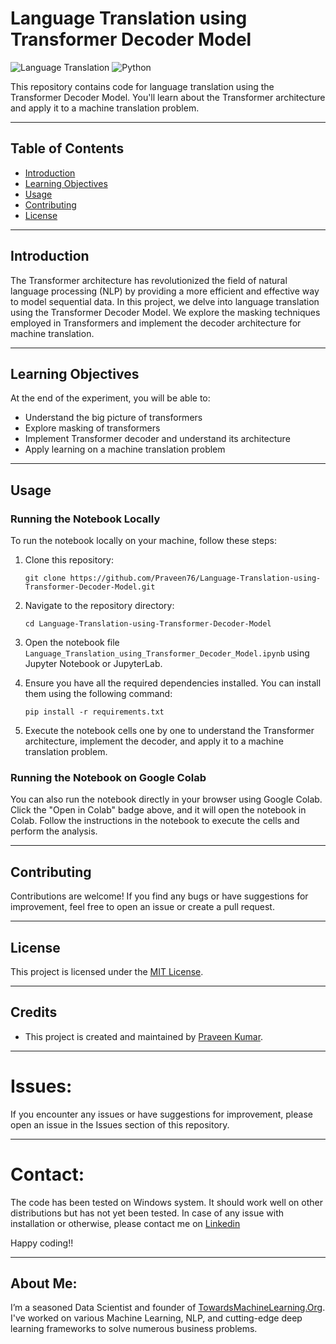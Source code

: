 # Language Translation using Transformer Decoder Model

![Language Translation](https://img.shields.io/badge/Language-Translation-brightgreen.svg)
![Python](https://img.shields.io/badge/Made%20with-Python-blue.svg)

This repository contains code for language translation using the Transformer Decoder Model. You'll learn about the Transformer architecture and apply it to a machine translation problem.

---

## Table of Contents

- [Introduction](#introduction)
- [Learning Objectives](#learning-objectives)
- [Usage](#usage)
- [Contributing](#contributing)
- [License](#license)

---

## Introduction

The Transformer architecture has revolutionized the field of natural language processing (NLP) by providing a more efficient and effective way to model sequential data. In this project, we delve into language translation using the Transformer Decoder Model. We explore the masking techniques employed in Transformers and implement the decoder architecture for machine translation.

---

## Learning Objectives

At the end of the experiment, you will be able to:

- Understand the big picture of transformers
- Explore masking of transformers
- Implement Transformer decoder and understand its architecture
- Apply learning on a machine translation problem

---

## Usage

### Running the Notebook Locally

To run the notebook locally on your machine, follow these steps:

1. Clone this repository:

    ```
    git clone https://github.com/Praveen76/Language-Translation-using-Transformer-Decoder-Model.git
    ```

2. Navigate to the repository directory:

    ```
    cd Language-Translation-using-Transformer-Decoder-Model
    ```

3. Open the notebook file `Language_Translation_using_Transformer_Decoder_Model.ipynb` using Jupyter Notebook or JupyterLab.

4. Ensure you have all the required dependencies installed. You can install them using the following command:

    ```
    pip install -r requirements.txt
    ```

5. Execute the notebook cells one by one to understand the Transformer architecture, implement the decoder, and apply it to a machine translation problem.

### Running the Notebook on Google Colab

You can also run the notebook directly in your browser using Google Colab. Click the "Open in Colab" badge above, and it will open the notebook in Colab. Follow the instructions in the notebook to execute the cells and perform the analysis.

---

## Contributing

Contributions are welcome! If you find any bugs or have suggestions for improvement, feel free to open an issue or create a pull request.

---

## License

This project is licensed under the [MIT License](LICENSE).

---

## Credits

- This project is created and maintained by [Praveen Kumar](https://github.com/Praveen76).

---

# Issues:
If you encounter any issues or have suggestions for improvement, please open an issue in the Issues section of this repository.

---

# Contact:
The code has been tested on Windows system. It should work well on other distributions but has not yet been tested. In case of any issue with installation or otherwise, please contact me on [Linkedin](https://www.linkedin.com/in/praveen-kumar-anwla-49169266/)

Happy coding!!

---
## **About Me**:
I’m a seasoned Data Scientist and founder of [TowardsMachineLearning.Org](https://towardsmachinelearning.org/). I've worked on various Machine Learning, NLP, and cutting-edge deep learning frameworks to solve numerous business problems.
